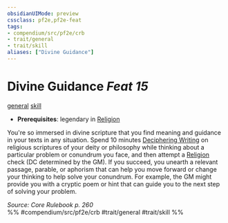 ```yaml
---
obsidianUIMode: preview
cssclass: pf2e,pf2e-feat
tags:
- compendium/src/pf2e/crb
- trait/general
- trait/skill
aliases: ["Divine Guidance"]
---
```

# Divine Guidance  *Feat 15*  
[general](rules/traits/general.md)  [skill](rules/traits/skill.md)  

- **Prerequisites**: legendary in [Religion](compendium/skills.md#Religion)

You're so immersed in divine scripture that you find meaning and guidance in your texts in any situation. Spend 10 minutes [Deciphering Writing](rules/actions/decipher-writing.md) on religious scriptures of your deity or philosophy while thinking about a particular problem or conundrum you face, and then attempt a [Religion](compendium/skills.md#Religion) check (DC determined by the GM). If you succeed, you unearth a relevant passage, parable, or aphorism that can help you move forward or change your thinking to help solve your conundrum. For example, the GM might provide you with a cryptic poem or hint that can guide you to the next step of solving your problem.

*Source: Core Rulebook p. 260*  
%% #compendium/src/pf2e/crb #trait/general #trait/skill %%